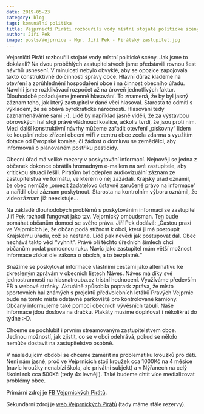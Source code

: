 ```yaml
---
date: 2019-05-23
category: blog
tags: komunální politika
title: Vejprničtí Piráti rozbouřili vody místní stojaté politické scény
author: Jiří Pek
image: posts/Vejprnice - Mgr. Jiří Pek - Pirátský zastupitel.jpg
---
```


Vejprničtí Piráti rozbouřili stojaté vody místní politické scény. Jak jsme to dokázali? Na dvou proběhlých zastupitelstvech jsme představili rovnou šest návrhů usnesení. V minulosti nebylo obvyklé, aby se opozice zapojovala takto konstruktivně do činnosti správy obce. Hlavní důraz klademe na otevření a zprůhlednění hospodaření obce i na činnost obecního úřadu. Navrhli jsme rozklikávací rozpočet až na úroveň jednotlivých faktur. Dlouhodobě požadujeme jmenné hlasování. To znamená, že by byl jasný záznam toho, jak který zastupitel v dané věci hlasoval. Starosta to odmítl s výkladem, že se obává byrokratické náročnosti. Hlasování tedy zaznamenáváme sami ;-). Lidé by například jasně viděli, že za výstavbou obrovských hal stojí právě vládnoucí koalice, ačkoliv tvrdí, že jsou proti nim. Mezi další konstruktivní návrhy můžeme zařadit otevření „pískovny“ lidem ke koupání nebo zřízení obecní wifi v centru obce zcela zdarma s využitím dotace od Evropské komise, či žádost o domluvu se zemědělci, aby informovali o plánovaném postřiku pesticidy.

Obecní úřad má veliké mezery v poskytování informací. Nejnověji se jedna z občanek dokonce obrátila hromadným e-mailem na své zastupitele, aby kritickou situaci řešili. Pirátům byl odepřen audiovizuální záznam ze zastupitelstva ve formátu, ve kterém o něj zažádali. Krajský úřad oznámil, že obec nemůže „omezit žadatelovo ústavně zaručené právo na informace“ a nařídil obci záznam poskytnout. Starosta na kontrolním výboru oznámil, že videozáznam již neexistuje... 

Na základě dlouhodobých problémů s poskytováním informací se zastupitel Jiří Pek rozhodl fungovat jako tzv. Vejprnický ombudsman. Ten bude pomáhat občanům domoci se svého práva. Jiří Pek dodává: „Častou praxí ve Vejprnicích je, že občan podá stížnost k obci, která ji má postoupit Krajskému úřadu, což se nestane. Lidé pak nevědí jak postupovat dál. Obec nechává takto věci “vyhnít”. Právě při těchto úředních šimlech chci občanům podat pomocnou ruku. Navíc jako zastupitel mám větší možnost informace získat dle zákona o obcích, a to bezplatně.“

Snažíme se poskytovat informace vlastními cestami jako alternativu ke zkresleným zprávám v obecních listech Náves. Náves má díky své jednostrannosti na hlasnatrouba.cz tristní hodnocení. Využíváme především FB a webové stránky. Aktuálně způsobila poprask zpráva, že místo sportovních hal známých s projektů předvolebních letáků Pravých Vejprnic bude na tomto místě odstavné parkoviště pro kontrolované kamiony. Občany informujeme také pomocí obecních vývěsních tabulí. Naše informace jdou doslova na dračku. Plakáty musíme doplňovat i několikrát do týdne :-D.

Chceme se pochlubit i prvním streamovaným zastupitelstvem obce. Jedinou možností, jak zjistit, co se v obci odehrává, pokud se někdo nemůže dostavit na zastupitelstvo osobně. 

V následujícím období se chceme zaměřit na problematiku kroužků pro děti. Není nám jasné, proč ve Vejprnicích stojí kroužek cca 1000Kč na 4 měsíce (navíc kroužky nenabízí škola, ale privátní subjekt) a v Nýřanech na celý školní rok cca 500Kč (tedy 4x levněji). Také budeme chtít více medializovat problémy obce.

Primární zdroj je [FB Vejprnických Pirátů](http://www.facebook.com/pirativejprnice/).

Sekundární zdroj je [web Vejprnických Pirátů](http://www.pirativejprnice.cz) (tady máme stále rezervy).
